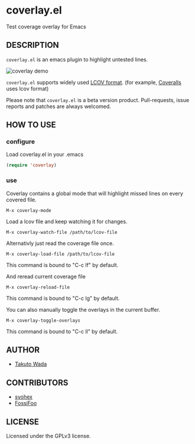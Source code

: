 coverlay.el
================================

Test coverage overlay for Emacs


DESCRIPTION
---------------------------------------
`coverlay.el` is an emacs plugin to highlight untested lines.

![coverlay demo](https://raw.githubusercontent.com/twada/coverlay.el/master/img/coverlay_demo.png "coverlay demo")

`coverlay.el` supports widely used [LCOV format](http://ltp.sourceforge.net/coverage/lcov/geninfo.1.php). (for example, [Coveralls](https://coveralls.io/) uses lcov format)

Please note that `coverlay.el` is a beta version product. Pull-requests, issue reports and patches are always welcomed.


HOW TO USE
---------------------------------------

### configure

Load coverlay.el in your .emacs

```lisp
(require 'coverlay)
```

### use

Coverlay contains a global mode that will highlight missed lines on every covered file.

    M-x coverlay-mode


Load a lcov file and keep watching it for changes.

    M-x coverlay-watch-file /path/to/lcov-file


Alternativly just read the coverage file once.

    M-x coverlay-load-file /path/to/lcov-file

This command is bound to "C-c lf" by default.

And reread current coverage file

    M-x coverlay-reload-file

This command is bound to "C-c lg" by default.


You can also manually toggle the overlays in the current buffer.

    M-x coverlay-toggle-overlays

This command is bound to "C-c ll" by default.


AUTHOR
---------------------------------------
* [Takuto Wada](http://github.com/twada)


CONTRIBUTORS
---------------------------------------
* [syohex](https://github.com/syohex)
* [FossiFoo](https://github.com/fossifoo)


LICENSE
---------------------------------------
Licensed under the GPLv3 license.
